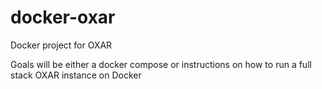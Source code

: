 # docker-oxar
Docker project for OXAR

Goals will be either a docker compose or instructions on how to run a full stack OXAR instance on Docker
